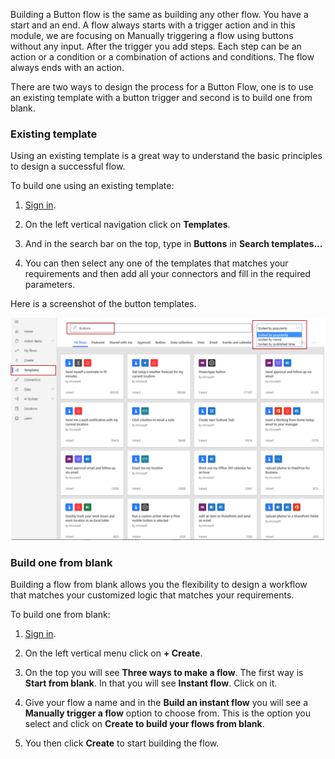 Building a Button flow is the same as building any other flow. You have
a start and an end. A flow always starts with a trigger action and in
this module, we are focusing on Manually triggering a flow using buttons
without any input. After the trigger you add steps. Each step can be an
action or a condition or a combination of actions and conditions. The
flow always ends with an action.

There are two ways to design the process for a Button Flow, one is to
use an existing template with a button trigger and second is to build
one from blank.

### Existing template

Using an existing template is a great way to understand the basic
principles to design a successful flow.

To build one using an existing template:

1.  [Sign in](https://flow.microsoft.com/?azure-portal=true). 

1.  On the left vertical navigation click on **Templates**.

1.  And in the search bar on the top, type in **Buttons** in **Search
    templates...**

1.  You can then select any one of the templates that matches your
    requirements and then add all your connectors and fill in the
    required parameters.

Here is a screenshot of the button templates.

![Search button templates](../media/search-buttons-templates.png)

### Build one from blank

Building a flow from blank allows you the flexibility to design a
workflow that matches your customized logic that matches your
requirements.

To build one from blank:

1.  [Sign in](https://flow.microsoft.com/?azure-portal=true). 

1.  On the left vertical menu click on **+ Create**.

1.  On the top you will see **Three ways to make a flow**. The first way
    is **Start from blank**. In that you will see **Instant flow**.
    Click on it.

1.  Give your flow a name and in the **Build an instant flow** you will
    see a **Manually trigger a flow** option to choose from. This is the
    option you select and click on **Create to build your flows from
    blank**.

1.  You then click **Create** to start building the flow.
